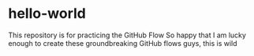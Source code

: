 # hello-world
This repository is for practicing the GitHub Flow
So happy that I am lucky enough to create these groundbreaking GitHub flows guys, this is wild
